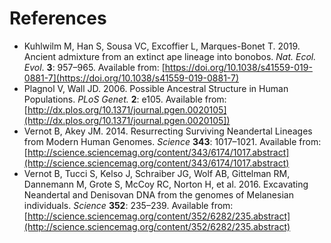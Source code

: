 # References

- Kuhlwilm M, Han S, Sousa VC, Excoffier L, Marques-Bonet T. 2019. Ancient admixture from an extinct ape lineage into bonobos. *Nat. Ecol. Evol*. **3**: 957–965. Available from: [https://doi.org/10.1038/s41559-019-0881-7](https://doi.org/10.1038/s41559-019-0881-7)
- Plagnol V, Wall JD. 2006. Possible Ancestral Structure in Human Populations. *PLoS Genet.* **2**: e105. Available from: [http://dx.plos.org/10.1371/journal.pgen.0020105](http://dx.plos.org/10.1371/journal.pgen.0020105])
- Vernot B, Akey JM. 2014. Resurrecting Surviving Neandertal Lineages from Modern Human Genomes. *Science* **343**: 1017–1021. Available from: [http://science.sciencemag.org/content/343/6174/1017.abstract](http://science.sciencemag.org/content/343/6174/1017.abstract)
- Vernot B, Tucci S, Kelso J, Schraiber JG, Wolf AB, Gittelman RM, Dannemann M, Grote S, McCoy RC, Norton H, et al. 2016. Excavating Neandertal and Denisovan DNA from the genomes of Melanesian individuals. *Science* **352**: 235–239. Available from: [http://science.sciencemag.org/content/352/6282/235.abstract](http://science.sciencemag.org/content/352/6282/235.abstract)
